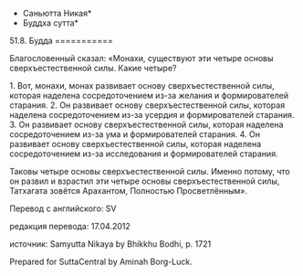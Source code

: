 * Саньютта Никая*
* Буддха сутта*

51\.8\. Будда
\=\=\=\=\=\=\=\=\=\=\=

Благословенный сказал: «Монахи, существуют эти четыре основы сверхъестественной силы\. Какие четыре?

1\. Вот, монахи, монах развивает основу сверхъестественной силы, которая наделена сосредоточением из\-за желания и формирователей старания\.
2\. Он развивает основу сверхъестественной силы, которая наделена сосредоточением из\-за усердия и формирователей старания\.
3\. Он развивает основу сверхъестественной силы, которая наделена сосредоточением из\-за ума и формирователей старания\.
4\. Он развивает основу сверхъестественной силы, которая наделена сосредоточением из\-за исследования и формирователей старания\.

Таковы четыре основы сверхъестественной силы\. Именно потому, что он развил и взрастил эти четыре основы сверхъестественной силы, Татхагата зовётся Арахантом, Полностью Просветлённым»\.

Перевод с английского: SV

редакция перевода: 17\.04\.2012

источник: Samyutta Nikaya by Bhikkhu Bodhi, p\. 1721

Prepared for SuttaCentral by Aminah Borg\-Luck\.